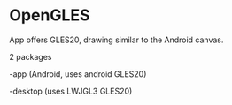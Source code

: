 # OpenGLES

App offers GLES20, drawing similar to the Android canvas. 

2 packages 

-app (Android, uses android GLES20)

-desktop (uses LWJGL3 GLES20)
